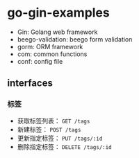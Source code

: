 # go-gin-examples

+ Gin: Golang web framework
+ beego-validation: beego form validation
+ gorm: ORM framework
+ com: common functions
+ conf: config file

## interfaces

### 标签

+ 获取标签列表： `GET /tags`
+ 新建标签： `POST /tags`
+ 更新指定标签： `PUT /tags/:id`
+ 删除指定标签： `DELETE /tags/:id`


